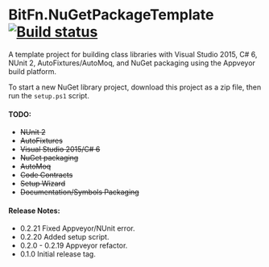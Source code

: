 BitFn.NuGetPackageTemplate [![Build status](https://ci.appveyor.com/api/projects/status/pbuj59fnv3i1onqj/branch/master?svg=true)](https://ci.appveyor.com/project/dlras2/nugetpackagetemplate/branch/master)
======
A template project for building class libraries with Visual Studio 2015, C# 6, NUnit 2, AutoFixtures/AutoMoq, and NuGet packaging using the Appveyor build platform.

To start a new NuGet library project, download this project as a zip file, then run the `setup.ps1` script.

#### TODO:
- ~~NUnit 2~~
- ~~AutoFixtures~~
- ~~Visual Studio 2015/C# 6~~
- ~~NuGet packaging~~
- ~~AutoMoq~~
- ~~Code Contracts~~
- ~~Setup Wizard~~
- ~~Documentation/Symbols Packaging~~

#### Release Notes:
- 0.2.21 Fixed Appveyor/NUnit error.
- 0.2.20 Added setup script.
- 0.2.0 - 0.2.19 Appveyor refactor.
- 0.1.0 Initial release tag.